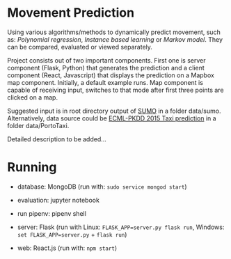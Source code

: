 # Movement Prediction

Using various algorithms/methods to dynamically predict movement, such as: *Polynomial regression*, *Instance based learning* or *Markov model*. They can be compared, evaluated or viewed separately.

Project consists out of two important components. First one is server component (Flask, Python) that generates the prediction and a client component (React, Javascript) that displays the prediction on a Mapbox map component. Initially, a default example runs. Map component is capable of receiving input, switches to that mode after first three points are clicked on a map.

Suggested input is in root directory output of [SUMO](https://sumo.dlr.de/index.html) in a folder data/sumo. Alternatively, data source could be [ECML-PKDD 2015 Taxi prediction](https://www.kaggle.com/c/pkdd-15-predict-taxi-service-trajectory-i) in a folder data/PortoTaxi.

Detailed description to be added...

# Running

- database: MongoDB (run with: `sudo service mongod start`)

- evaluation: jupyter notebook

- run pipenv: pipenv shell

- server: Flask (run with Linux: `FLASK_APP=server.py flask run`, Windows: `set FLASK_APP=server.py` + `flask run`)

- web: React.js (run with: `npm start`)
